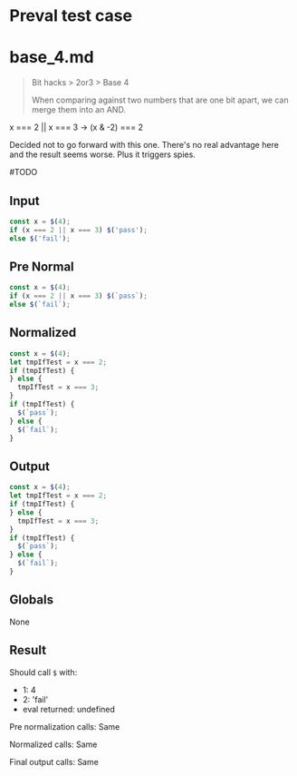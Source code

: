 # Preval test case

# base_4.md

> Bit hacks > 2or3 > Base 4
>
> When comparing against two numbers that are one bit apart, we can merge them into an AND.

x === 2 || x === 3
->
(x & -2) === 2

Decided not to go forward with this one. There's no real advantage here and the result seems worse. Plus it triggers spies.

#TODO

## Input

`````js filename=intro
const x = $(4);
if (x === 2 || x === 3) $('pass');
else $('fail');
`````

## Pre Normal

`````js filename=intro
const x = $(4);
if (x === 2 || x === 3) $(`pass`);
else $(`fail`);
`````

## Normalized

`````js filename=intro
const x = $(4);
let tmpIfTest = x === 2;
if (tmpIfTest) {
} else {
  tmpIfTest = x === 3;
}
if (tmpIfTest) {
  $(`pass`);
} else {
  $(`fail`);
}
`````

## Output

`````js filename=intro
const x = $(4);
let tmpIfTest = x === 2;
if (tmpIfTest) {
} else {
  tmpIfTest = x === 3;
}
if (tmpIfTest) {
  $(`pass`);
} else {
  $(`fail`);
}
`````

## Globals

None

## Result

Should call `$` with:
 - 1: 4
 - 2: 'fail'
 - eval returned: undefined

Pre normalization calls: Same

Normalized calls: Same

Final output calls: Same
